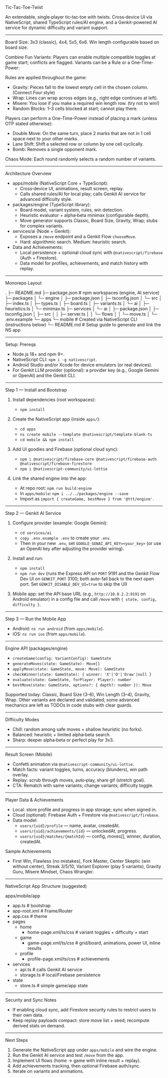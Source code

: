 Tic-Tac-Toe-Twist

An extendable, single‑player tic‑tac‑toe with twists. Cross‑device UI via NativeScript, shared TypeScript rules/AI engine, and a Genkit-powered AI service for dynamic difficulty and variant support.

---

Board Size: 3x3 (classic), 4x4, 5x5, 6x6. Win length configurable based on board size.

Combine Fun Variants: Players can enable multiple compatible toggles at game start; conflicts are flagged.
Variants can be a Rule or a One-Time-Power:

Rules are applied throughout the game:

- Gravity: Pieces fall to the lowest empty cell in the chosen column. (Connect Four style)
- Wrap: Lines can wrap across edges (e.g., right edge continues at left).
- Misere: You lose if you make a required win length row. (try not to win!)
- Random Blocks: 1–3 cells blocked at start; cannot play there.

Players can perform a One-Time-Power instead of placing a mark (unless OTP stated otherwise):

- Double Move: On the same turn, place 2 marks that are not in 1 cell space next to your other marks.
- Lane Shift: Shift a selected row or column by one cell cyclically.
- Bomb: Removes a single opponent mark.

Chaos Mode: Each round randomly selects a random number of variants.

---

Architecture Overview

- apps/mobile (NativeScript Core + TypeScript):
  - Cross‑device UI, animations, result screen, replay.
  - Calls shared rules/AI for local play; calls Genkit AI service for advanced difficulty style.
- packages/engine (TypeScript library):
  - Board model, variant system, rules, win detection.
  - Heuristic evaluator + alpha‑beta minimax (configurable depth).
  - Move generator supports Classic, Board Size, Gravity, Wrap; stubs for complex variants.
- services/ai (Node + Genkit):
  - Exposes a `/move` endpoint and a Genkit Flow `chooseMove`.
  - Hard: algorithmic search. Medium: heuristic search.
- Data and Achievements:
  - Local persistence + optional cloud sync with `@nativescript/firebase` (Auth + Firestore).
  - Data model for profiles, achievements, and match history with replay.

---

Monorepo Layout

.
├─ README.md
├─ package.json            # npm workspaces (engine, AI service)
├─ packages
│  └─ engine
│     ├─ package.json
│     ├─ tsconfig.json
│     └─ src
│        ├─ index.ts
│        ├─ types.ts
│        ├─ board.ts
│        ├─ variants.ts
│        └─ ai
│           ├─ heuristics.ts
│           └─ minimax.ts
├─ services
│  └─ ai
│     ├─ package.json
│     ├─ tsconfig.json
│     ├─ src
│     │  ├─ server.ts
│     │  └─ flows
│     │     └─ move.ts
│     └─ .env.example
└─ apps
   └─ mobile               # Created via NativeScript CLI (instructions below)
      └─ README.md         # Setup guide to generate and link the NS app

---

Setup: Prereqs

- Node.js 18+ and npm 9+.
- NativeScript CLI: `npm i -g nativescript`.
- Android Studio and/or Xcode for device emulators (or real devices).
- For Genkit LLM provider (optional): a provider key (e.g., Google Gemini or OpenAI) and the Genkit CLI.

---

Step 1 — Install and Bootstrap

1) Install dependencies (root workspaces):

   - `npm install`

2) Create the NativeScript app (inside `apps/`):

   - `cd apps`
   - `ns create mobile --template @nativescript/template-blank-ts`
   - `cd mobile && npm install`

3) Add UI goodies and Firebase (optional cloud sync):

   - `npm i @nativescript/firebase-core @nativescript/firebase-auth @nativescript/firebase-firestore`
   - `npm i @nativescript-community/ui-lottie`

4) Link the shared engine into the app:

   - At repo root: `npm run build:engine`
   - In `apps/mobile`: `npm i ../../packages/engine --save`
   - Import as `import { createGame, bestMove } from '@ttt/engine'`.

---

Step 2 — Genkit AI Service

1) Configure provider (example: Google Gemini):

   - `cd services/ai`
   - `copy .env.example .env` to create your `.env`.
   - Then in your new `.env`, set `GOOGLE_GENAI_API_KEY=<your_key>` (or use an OpenAI key after adjusting the provider wiring).

2) Install and run:

   - `npm install`
   - `npm run dev` (runs the Express API on `PORT` 9191 and the Genkit Flow Dev UI on `GENKIT_PORT` 3100; both auto-fall back to the next open port. Set `GENKIT_DISABLE_DEV_UI=true` to skip the UI)

3) Mobile app: set the API base URL (e.g., `http://10.0.2.2:9191` on Android emulator) in a config file and call `/move` with `{ state, config, difficulty }`.

---

Step 3 — Run the Mobile App

- Android: `ns run android` (from `apps/mobile`).
- iOS: `ns run ios` (from `apps/mobile`).

---

Engine API (packages/engine)

- `createGame(config: VariantConfig): GameState`
- `generateMoves(state: GameState): Move[]`
- `applyMove(state: GameState, move: Move): GameState`
- `checkWinner(state: GameState): { winner: 'X'|'O'|'Draw'|null }`
- `evaluate(state: GameState, forPlayer: Player): number`
- `bestMove(state: GameState, options?: { depth?: number }): Move`

Supported today: Classic, Board Size (3–6), Win Length (3–4), Gravity, Wrap. Other variants are declared and validated; some advanced mechanics are left as TODOs in code stubs with clear guards.

---

Difficulty Modes

- Chill: random among safe moves + shallow heuristic (no forks).
- Balanced: heuristic + limited alpha‑beta search.
- Sharp: deeper alpha‑beta or perfect play for 3x3.

---

Result Screen (Mobile)

- Confetti animation via `@nativescript-community/ui-lottie`.
- Match facts: variant toggles, turns, accuracy (blunders), win path overlay.
- Replay: scrub through moves, auto‑play, share gif (stretch goal).
- CTA: Rematch with same variants; change variants; difficulty toggle.

---

Player Data & Achievements

- Local: store profile and progress in app storage; sync when signed in.
- Cloud (optional): Firebase Auth + Firestore via `@nativescript/firebase`.
- Data model:
  - `users/{uid}/profile` — name, avatar, createdAt.
  - `users/{uid}/achievements/{id}` — unlockedAt, progress.
  - `users/{uid}/matches/{matchId}` — config, moves[], winner, duration, createdAt.

Sample Achievements

- First Win, Flawless (no mistakes), Fork Master, Center Skeptic (win without center), Streak 3/5/10, Variant Explorer (play 5 variants), Gravity Guru, Misere Mindset, Chaos Wrangler.

---

NativeScript App Structure (suggested)

apps/mobile/app
- app.ts                      # bootstrap
- app-root.xml                # Frame/Router
- app.css                     # theme
- pages
  - home
    - home-page.xml/ts/css    # variant toggles + difficulty + start
  - game
    - game-page.xml/ts/css    # grid/board, animations, power UI, inline results
  - profile
    - profile-page.xml/ts/css # achievements
- services
  - api.ts                    # calls Genkit AI service
  - storage.ts                # local/Firebase persistence
- state
  - store.ts                  # simple game/app state

---

Security and Sync Notes

- If enabling cloud sync, add Firestore security rules to restrict users to their own data.
- Keep replay payloads compact: store move list + seed; recompute derived stats on demand.

---

Next Steps

1) Generate the NativeScript app under `apps/mobile` and wire the engine.
2) Run the Genkit AI service and test `/move` from the app.
3) Implement UI flows (home → game with inline result + replay).
4) Add achievements tracking, then optional Firebase auth/sync.
5) Iterate on variants and animations.

